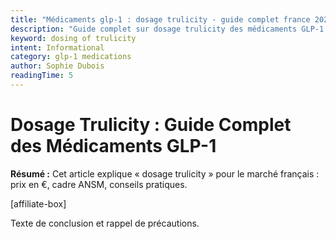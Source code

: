```yaml
---
title: "Médicaments glp-1 : dosage trulicity - guide complet france 2025"
description: "Guide complet sur dosage trulicity des médicaments GLP-1. Posologie, effets et prix en France 2025. Conseils médicaux certifiés. Informations vérifiées par des professionnels de santé."
keyword: dosing of trulicity
intent: Informational
category: glp-1 medications
author: Sophie Dubois
readingTime: 5
---
```


# Dosage Trulicity : Guide Complet des Médicaments GLP-1

**Résumé :** Cet article explique « dosage trulicity » pour le marché français : prix en €, cadre ANSM, conseils pratiques.


[affiliate-box]

Texte de conclusion et rappel de précautions.

























































